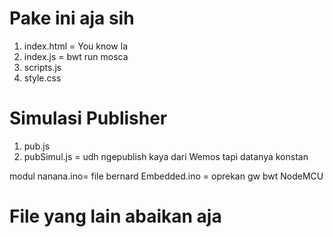 # Pake ini aja sih

1. index.html = You know la
2. index.js = bwt run mosca 
3. scripts.js 
4. style.css

# Simulasi Publisher
1. pub.js
2. pubSimul.js = udh ngepublish kaya dari Wemos tapi datanya konstan 

modul nanana.ino= file bernard
Embedded.ino = oprekan gw bwt NodeMCU

# File yang lain abaikan aja